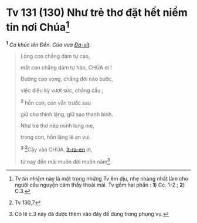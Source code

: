 # Tv 131 (130) Như trẻ thơ đặt hết niềm tin nơi Chúa[^1-7e72a0f2-2b81-4c50-886e-77808690376b]
<sup><b>1</b></sup> *Ca khúc lên Đền. Của vua [Đa-vít]().*

> Lòng con chẳng dám tự cao,
>
> mắt con chẳng dám tự hào, CHÚA ơi !
>
> Đường cao vọng, chẳng đời nào bước,
>
> việc diệu kỳ vượt sức, chẳng cầu ;
>
> <sup><b>2</b></sup> hồn con, con vẫn trước sau
>
> giữ cho thinh lặng, giữ sao thanh bình.
>
> Như trẻ thơ nép mình lòng mẹ,
>
> trong con, hồn lặng lẽ an vui.
>
> <sup><b>3</b></sup> [^1@-7e72a0f2-2b81-4c50-886e-77808690376b]Cậy vào CHÚA, [Ít-ra-en]() ơi,
>
> từ nay đến mãi muôn đời muôn năm[^2-7e72a0f2-2b81-4c50-886e-77808690376b].

[^1-7e72a0f2-2b81-4c50-886e-77808690376b]: *Tv tín nhiệm* này là một trong những Tv êm dịu, nhẹ nhàng nhất làm cho người cầu nguyện cảm thấy thoải mái. Tv gồm hai phần : **1**) Cc. 1-2 ; **2**) C.3.
[^2-7e72a0f2-2b81-4c50-886e-77808690376b]: Có lẽ c.3 này đã được thêm vào đây để dùng trong phụng vụ.
[^1@-7e72a0f2-2b81-4c50-886e-77808690376b]: Tv 130,7